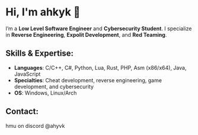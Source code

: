 # Hi, I'm ahkyk 👋

I’m a **Low Level Software Engineer** and **Cybersecurity Student**. I specialize in **Reverse Engineering**, **Expolit Development**, and **Red Teaming**. 

## Skills & Expertise:
- **Languages**: C/C++, C#, Python, Lua, Rust, PHP, Asm (x86/x64), Java, JavaScript
- **Specialties**: Cheat development, reverse engineering, game development, and cybersecurity
- **OS**: Windows, Linux/Arch


## Contact:
hmu on discord @ahyvk
